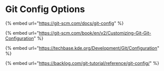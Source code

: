 # Git Config Options

{% embed url="https://git-scm.com/docs/git-config" %}

{% embed url="https://git-scm.com/book/en/v2/Customizing-Git-Git-Configuration" %}

{% embed url="https://techbase.kde.org/Development/Git/Configuration" %}

{% embed url="https://backlog.com/git-tutorial/reference/git-config/" %}



